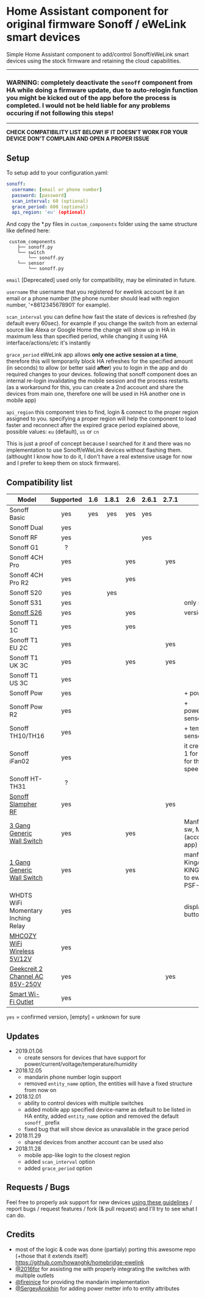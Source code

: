 # Home Assistant component for original firmware Sonoff / eWeLink smart devices
Simple Home Assistant component to add/control Sonoff/eWeLink smart devices using the stock firmware and retaining the cloud capabilities.

***
### WARNING: completely deactivate the `sonoff` component from HA while doing a firmware update, due to auto-relogin function you might be kicked out of the app before the process is completed. I would not be held liable for any problems occuring if not following this steps!
***

**CHECK COMPATIBILITY LIST BELOW! IF IT DOESN'T WORK FOR YOUR DEVICE DON'T COMPLAIN AND OPEN A PROPER ISSUE**

## Setup

To setup add to your configuration.yaml:
```yaml
sonoff:
  username: [email or phone number]
  password: [password]
  scan_interval: 60 (optional)
  grace_period: 600 (optional)
  api_region: 'eu' (optional)
```
And copy the *.py files in `custom_components` folder using the same structure like defined here:
```
 custom_components
    ├── sonoff.py
    └── switch
        └── sonoff.py
    └── sensor
        └── sonoff.py
```

`email` [Deprecated] used only for compatibility, may be eliminated in future.

`username` the username that you registered for ewelink account be it an email or a phone number (the phone number should lead with region number, '+8612345678901' for example).

`scan_interval` you can define how fast the state of devices is refreshed (by default every 60sec).  for example if you change the switch from an external source like Alexa or Google Home the change will show up in HA in maximum less than specified period, while changing it using HA interface/actions/etc it's instantly

`grace_period` eWeLink app allows **only one active session at a time**, therefore this will temporarily block HA refreshes for the specified amount (in seconds) to allow (or better said **after**) you to login in the app and do required changes to your devices. following that sonoff component does an internal re-login invalidating the mobile session and the process restarts. (as a workaround for this, you can create a 2nd account and share the devices from main one, therefore one will be used in HA another one in mobile app)

`api_region` this component tries to find, login & connect to the proper region assigned to you. specifying a proper region will help the component to load faster and reconnect after the expired grace period explained above, possible values: `eu` (default), `us` or `cn`

This is just a proof of concept because I searched for it and there was no implementation to use Sonoff/eWeLink devices without flashing them. (althought I know how to do it, I don't have a real extensive usage for now and I prefer to keep them on stock firmware).


## Compatibility list
| Model | Supported | 1.6 | 1.8.1 | 2.6 | 2.6.1 | 2.7.1 | Remarks |
|-------------------------------------------------------------------------------------------------------------------------------------------------------------------|:---------:|:---:|:-----:|:---:|-------|:-----:|--------------------------------------------------------------------------------------------|
| Sonoff Basic | yes | yes | yes | yes | yes |  |  |
| Sonoff Dual | yes |  |  |  |  |  |  |
| Sonoff RF | yes |  |  |  | yes |  |  |
| Sonoff G1 | ? |  |  |  |  |  |  |
| Sonoff 4CH Pro | yes |  |  | yes |  | yes |  |
| Sonoff 4CH Pro R2 | yes |  |  | yes |  |  |  |
| Sonoff S20 | yes |  | yes |  |  |  |  |
| Sonoff S31 | yes |  |  |  |  |  | only switch operation |
| [Sonoff S26](https://www.aliexpress.com/item/Sonoff-S26-WiFi-Smart-Socket-Wireless-Plug-Power-Socket-Smart-Home-Switch-Smart-Remote-Control-for/32956551752.html) | yes |  |  | yes |  |  | version: Euro |
| Sonoff T1 1C | yes |  |  | yes |  |  |  |
| Sonoff T1 EU 2C | yes |  |  |  |  | yes |  |
| Sonoff T1 UK 3C | yes |  |  | yes |  | yes |  |
| Sonoff T1 US 3C | yes |  |  |  |  |  |  |
| Sonoff Pow | yes |  |  |  |  |  | + power sensor |
| Sonoff Pow R2 | yes |  |  |  |  |  | + power/current/voltage sensors |
| Sonoff TH10/TH16 | yes |  |  |  |  |  | + temp/humidity sensors |
| Sonoff iFan02 | yes |  |  |  |  |  | it creates 4 switches, 1 for the light and 3 for the various fan speeds |
| Sonoff HT-TH31 | ? |  |  |  |  |  |  |
| [Sonoff Slampher RF](https://www.gearbest.com/smart-light-bulb/pp_1824903.html) | yes |  |  |  |  | yes |  |
| [3 Gang Generic Wall Switch](https://www.amazon.in/gp/product/B07FLY398G) | yes |  |  | yes |  |  | Manfufacturer: pro-sw, Model: PS-15-ES (according to ewelink app) |
| [1 Gang Generic Wall Switch](https://www.aliexpress.com/item/1-Gang-US-EU-UK-Plug-Wall-Wifi-Light-Switch-Smart-Touch-LED-Lights-Switch-for/32934184095.html) | yes |  |  | yes |  |  | manfufacturer: KingART, model: KING-N1 (according to ewelink app), Chip: PSF-B85 (ESP8285) |
| WHDTS WiFi Momentary Inching Relay | yes |  |  |  |  |  | displayed as a switch button |
| [MHCOZY WiFi Wireless 5V/12V](https://www.amazon.com/gp/product/B07CJ6DSQC/ref=oh_aui_search_detailpage?ie=UTF8&psc=1) | yes |  |  |  |  |  |  |
| [Geekcreit 2 Channel AC 85V-250V](https://www.ebay.es/itm/Geekcreit-2-Channel-AC-85V-250V-APP-Remote-Control-WIFI-Wireless-Switch-Socket-F-/162844446103) | yes |  |  |  |  | yes |  |
| [Smart Wi-Fi Outlet](https://www.amazon.com/gp/product/B073VK9X49/ref=oh_aui_detailpage_o01_s01?ie=UTF8&psc=1) | yes |  |  |  |  |  |  |

`yes` = confirmed version, [empty] = unknown for sure 

## Updates
- 2019.01.06
  - create sensors for devices that have support for power/current/voltage/temperature/humidity
- 2018.12.05 
  - mandarin phone number login support
  - removed `entity_name` option, the entities will have a fixed structure from now on
- 2018.12.01
  - ability to control devices with multiple switches 
  - added mobile app specified device-name as default to be listed in HA entity, added `entity_name` option and removed the default `sonoff_` prefix
  - fixed bug that will show device as unavailable in the grace period
- 2018.11.29 
  - shared devices from another account can be used also
- 2018.11.28 
  - mobile app-like login to the closest region 
  - added `scan_interval` option
  - added `grace_period` option

## Requests / Bugs
Feel free to properly ask support for new devices [using these guidelines](https://github.com/peterbuga/HASS-sonoff-ewelink/tree/master/sonoff-debug) / report bugs / request features / fork (& pull request) and I'll try to see what I can do.

## Credits 
- most of the logic & code was done (partialy) porting this awesome repo (+those that it extends itself) https://github.com/howanghk/homebridge-ewelink
- [@2016for](https://github.com/2016for) for assisting me with properly integrating the switches with multiple outlets
- [@fireinice](https://github.com/fireinice) for providing the mandarin implementation
- [@SergeyAnokhin](https://github.com/SergeyAnokhin) for adding power metter info to entity attributes
